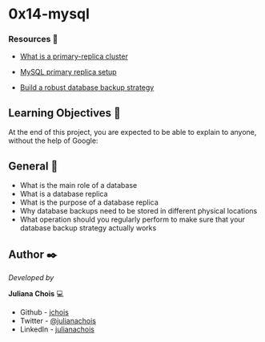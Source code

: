 # 0x14-mysql
### Resources 🔧

* [What is a primary-replica cluster](https://www.digitalocean.com/community/tutorials/how-to-choose-a-redundancy-plan-to-ensure-high-availability#sql-replication) 

* [MySQL primary replica setup](https://www.digitalocean.com/community/tutorials/how-to-set-up-master-slave-replication-in-mysql)

* [Build a robust database backup strategy](https://www.databasejournal.com/features/mssql/developing-a-sql-server-backup-strategy.html)


## Learning Objectives 📖

At the end of this project, you are expected to be able to explain to anyone, without the help of Google:

## General 📌

- What is the main role of a database
- What is a database replica
- What is the purpose of a database replica
- Why database backups need to be stored in different physical locations
- What operation should you regularly perform to make sure that your database backup strategy actually works

## Author ✒️

_Developed by_

**Juliana Chois** :computer:

- Github - [jchois](https://github.com/jchois)
- Twitter - [@julianachois](https://twitter.com/julianachois)
- LinkedIn - [julianachois](https://www.linkedin.com/in/julianachois/)
